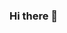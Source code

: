 ### Hi there 👋

<!--
**CampaignforUkraine/CampaignforUkraine** is a ✨ _special_ ✨ repository because its `README.md` (this file) appears on your GitHub profile.

